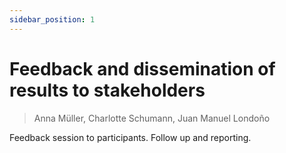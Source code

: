 ```yaml
---
sidebar_position: 1
---
```


# Feedback and dissemination of results to stakeholders

> Anna Müller, Charlotte Schumann, Juan Manuel Londoño

Feedback session to participants. Follow up and reporting.